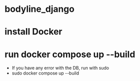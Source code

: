 # bodyline_django
# install Docker
# run docker compose up --build
  * If you have any error with the DB, run with sudo
  * sudo docker compose up --build
